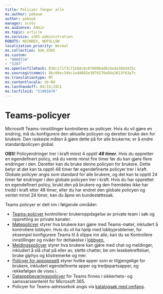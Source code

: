 ```yaml
---
title: Policyer fanger alle
ms.author: pebaum
author: pebaum
manager: scotv
ms.audience: Admin
ms.topic: article
ms.service: o365-administration
ROBOTS: NOINDEX, NOFOLLOW
localization_priority: Normal
ms.collection: Adm_O365
ms.custom:
- "9000734"
- "3207"
ms.openlocfilehash: 036c171f3c71e60c8c07000b4d0c6ede36bd435c
ms.sourcegitcommit: 8bc60ec34bc1e40685e3976576e04a2623f63a7c
ms.translationtype: MT
ms.contentlocale: nb-NO
ms.lasthandoff: 04/15/2021
ms.locfileid: "51801676"
---
```

# <a name="teams-policies"></a>Teams-policyer

Microsoft Teams-innstillinger kontrolleres av policyer. Hvis du vil gjøre en endring, må du konfigurere den aktuelle policyen og deretter bruke den for brukere. Den raskeste måten å gjøre dette på for alle brukerne, er å endre standardpolicyen global. 

**OBS!** Policyendringer trer i kraft minst 4 opptil **_48 timer._** Hvis du oppretter en egendefinert policy, må du vente minst fire timer før du kan gjøre flere endringer i den. Deretter kan du bruke denne policyen for brukere. Dette betyr at det kan ta opptil 48 timer før egendefinerte policyer trer i kraft. Globale policyer angis som standard for alle brukere, og det kan ta opptil 24 timer før endringer i den globale policyen trer i kraft. Hvis du har opprettet en egendefinert policy, brukt den på brukere og den fremdeles ikke har tredd i kraft etter 48 timer, eller du har endret den globale policyen og ventet minst 24 timer, kan du åpne en kundestøttesak.

Teams policyer er delt inn i følgende områder:

- [Teams-policyer](https://docs.microsoft.com/MicrosoftTeams/teams-policies) kontrollerer brukeroppdagelse av private team i søk og oppretting av private kanaler.  
- [Møtepolicyer](https://docs.microsoft.com/microsoftteams/meeting-policies-in-teams) styrer hva brukere kan gjøre med Teams-møter, inkludert å kontrollere lobbyen. Hvis du vil ha hjelp med lobbyproblemer, for eksempel konfigurere Teams til å slippe inn alle, kan du se Kontrollere innstillinger og nivåer for deltakelse i [lobbyen.](https://docs.microsoft.com/alchemyinsights/bypass-lobby)
- [Meldingspolicyer](https://docs.microsoft.com/microsoftteams/messaging-policies-in-teams) styrer hva brukere kan gjøre med chat og meldinger, inkludert å slå chat på eller av, slette chatter, be om lesebekreftelser, bruke giphys og klistremerke og mer.
- [Policyer for appoppsett](https://docs.microsoft.com/MicrosoftTeams/teams-app-setup-policies) styrer hvilke apper som er tilgjengelige for brukere, inkludert egendefinerte apper og tredjepartsapper, og rekkefølgen de vises i.  
- [Dataoppbevaringspolicyer](https://docs.microsoft.com/microsoftteams/retention-policies) for Teams finnes i sikkerhets- og samsvarssenteret for Microsoft 365.
- Policyer for Teams-adressebok angis via [katalogsøk med omfang](https://docs.microsoft.com/MicrosoftTeams/teams-scoped-directory-search).
